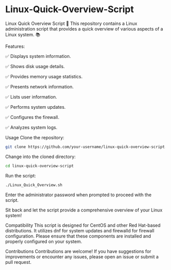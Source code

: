 # Linux-Quick-Overview-Script
Linux Quick Overview Script 🐧
This repository contains a Linux administration script that provides a quick overview of various aspects of a Linux system. 📚

Features:

✅ Displays system information.

✅ Shows disk usage details.

✅ Provides memory usage statistics.

✅ Presents network information.

✅ Lists user information.

✅ Performs system updates.

✅ Configures the firewall.

✅ Analyzes system logs.

Usage
Clone the repository:

```bash
git clone https://github.com/your-username/linux-quick-overview-script.git
```

Change into the cloned directory:
```bash
cd linux-quick-overview-script
```

Run the script:
```bash
./Linux_Quick_Overview.sh
```

Enter the administrator password when prompted to proceed with the script.

Sit back and let the script provide a comprehensive overview of your Linux system!

Compatibility
This script is designed for CentOS and other Red Hat-based distributions. It utilizes dnf for system updates and firewalld for firewall configuration. Please ensure that these components are installed and properly configured on your system.

Contributions
Contributions are welcome! If you have suggestions for improvements or encounter any issues, please open an issue or submit a pull request.

